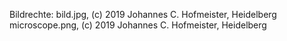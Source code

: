 Bildrechte: bild.jpg, (c) 2019 Johannes C. Hofmeister, Heidelberg
            microscope.png, (c) 2019 Johannes C. Hofmeister, Heidelberg